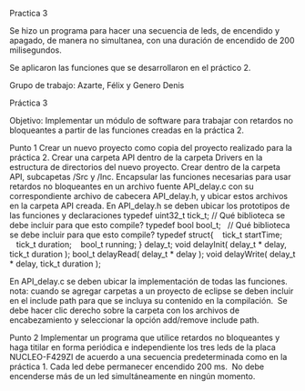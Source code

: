 Practica 3

Se hizo un programa para hacer una secuencia de leds, de encendido y apagado, de manera no simultanea, con una duración de encendido de 200 milisegundos.

Se aplicaron las funciones que se desarrollaron en el práctico 2.

Grupo de trabajo: Azarte, Félix y Genero Denis

Práctica 3

Objetivo:
Implementar un módulo de software para trabajar con retardos no bloqueantes a partir de las funciones creadas en la práctica 2.

Punto 1
Crear un nuevo proyecto como copia del proyecto realizado para la práctica 2.
Crear una carpeta API dentro de la carpeta Drivers en la estructura de directorios del nuevo proyecto. Crear dentro de la carpeta API, subcapetas /Src y /Inc.
Encapsular las funciones necesarias para usar retardos no bloqueantes en un archivo fuente API_delay.c con su correspondiente archivo de cabecera API_delay.h, y ubicar estos archivos en la carpeta API creada.
En API_delay.h se deben ubicar los prototipos de las funciones y declaraciones
typedef uint32_t tick_t; // Qué biblioteca se debe incluir para que esto compile?
typedef bool bool_t;   // Qué biblioteca se debe incluir para que esto compile?
typedef struct{
   tick_t startTime;
   tick_t duration;
   bool_t running;
} delay_t;
void delayInit( delay_t * delay, tick_t duration );
bool_t delayRead( delay_t * delay );
void delayWrite( delay_t * delay, tick_t duration );

En API_delay.c se deben ubicar la implementación de todas las funciones.
nota: cuando se agregar carpetas a un proyecto de eclipse se deben incluir en el include path para que se incluya su contenido en la compilación.  Se debe hacer clic derecho sobre la carpeta con los archivos de encabezamiento y seleccionar la opción add/remove include path.

Punto 2
Implementar un programa que utilice retardos no bloqueantes y haga titilar en forma periódica e independiente los tres leds de la placa NUCLEO-F429ZI de acuerdo a una secuencia predeterminada como en la práctica 1.
Cada led debe permanecer encendido 200 ms.  No debe encenderse más de un led simultáneamente en ningún momento.

